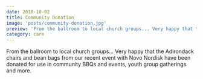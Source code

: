 ```yaml
---
date: 2018-10-02
title: Community Donation
image: 'posts/community-donation.jpg'
preview: 'From the ballroom to local church groups... Very happy that the Adirondack chairs and bean bags from our recent event with Novo Nordisk have been donated for use in community BBQs and events, youth group gatherings and more'
category: care
---
```


From the ballroom to local church groups... Very happy that the Adirondack chairs and bean bags from our recent event with Novo Nordisk have been donated for use in community BBQs and events, youth group gatherings and more.
